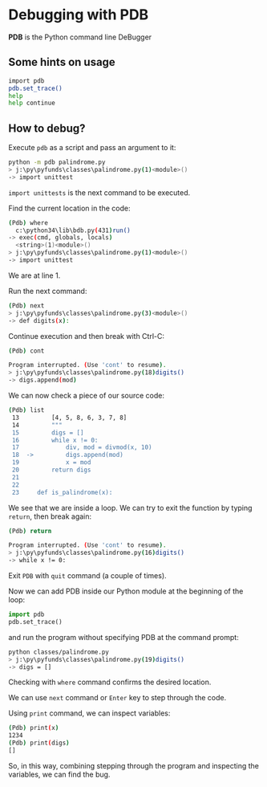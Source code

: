 # Debugging with PDB
__PDB__ is the Python command line DeBugger

## Some hints on usage

```bash
import pdb
pdb.set_trace()
help
help continue
```

## How to debug?

Execute `pdb` as a script and pass an argument to it:
```bash
python -m pdb palindrome.py
> j:\py\pyfunds\classes\palindrome.py(1)<module>()
-> import unittest
```
`import unittests` is the next command to be executed.

Find the current location in the code:
```bash
(Pdb) where
  c:\python34\lib\bdb.py(431)run()
-> exec(cmd, globals, locals)
  <string>(1)<module>()
> j:\py\pyfunds\classes\palindrome.py(1)<module>()
-> import unittest
```
We are at line 1.

Run the next command:
```bash
(Pdb) next
> j:\py\pyfunds\classes\palindrome.py(3)<module>()
-> def digits(x):
```
Continue execution and then break with Ctrl-C:
```bash
(Pdb) cont

Program interrupted. (Use 'cont' to resume).
> j:\py\pyfunds\classes\palindrome.py(18)digits()
-> digs.append(mod)
```
We can now check a piece of our source code:
```bash
(Pdb) list
 13         [4, 5, 8, 6, 3, 7, 8]
 14         """
 15         digs = []
 16         while x != 0:
 17             div, mod = divmod(x, 10)
 18  ->         digs.append(mod)
 19             x = mod
 20         return digs
 21
 22
 23     def is_palindrome(x):
```
We see that we are inside a loop. We can try to exit the function
by typing `return`, then break again:
```bash
(Pdb) return

Program interrupted. (Use 'cont' to resume).
> j:\py\pyfunds\classes\palindrome.py(16)digits()
-> while x != 0:
```
Exit `PDB` with `quit` command (a couple of times).

Now we can add PDB inside our Python module at the beginning
of the loop:
```python
import pdb
pdb.set_trace()
```
and run the program without specifying PDB at the command prompt:
```bash
python classes/palindrome.py
> j:\py\pyfunds\classes\palindrome.py(19)digits()
-> digs = []
```
Checking with `where` command confirms the desired location.

We can use `next` command or `Enter` key to step through the code.

Using `print` command, we can inspect variables:
```bash
(Pdb) print(x)
1234
(Pdb) print(digs)
[]
```
So, in this way, combining stepping through the program and
inspecting the variables, we can find the bug.